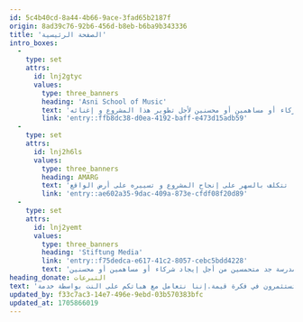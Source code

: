 ```yaml
---
id: 5c4b40cd-8a44-4b66-9ace-3fad65b2187f
origin: 8ad39c76-92b6-456d-b8eb-b6ba9b343336
title: 'الصفحة الرئيسية'
intro_boxes:
  -
    type: set
    attrs:
      id: lnj2gtyc
      values:
        type: three_banners
        heading: 'Asni School of Music'
        text: 'مدرسة موسيقية من أجل شباب المغرب إن المدرسة الموسيقية المنشأة من أجل شباب آسني ، و المؤسسة من طرف الزوج الألماني أنجيليكا و دييتريك هارتان ، تقد الآن دروسا في التربية الموسيقية لأكثر من مئة تلميذة و تلميذ بالمنطقة . و هذه سابقة بالجهة و ذلك لأن توفير تعليم موسيقي منتظم بهذا المستوى يتطلب إمكانيات و ميزانية ليس من الممكن توفيرها حاليا من طرف مؤسسات الدولة . و لهذا السبب كانت فكرة بناء مؤسسة موسيقية مستقلة بجهة مراكش –آسفي ضرورة ملحة وجب الشروع فيها من أجل تمكين الشباب من العمل الفني عامة و الموسيقي خاصة. و لحسن الحظ فقد ثم حديثا الحصول على بقعة أرضية بآسني من أجل تشييد هذه المؤسسة الفنية . و هذا ما جعل المؤسسين لهذه المدرسة جد متحمسين من أجل إيجاد شركاء أو مساهمين أو محسنين لأجل تطوير هذا المشروع و إغنائه .'
        link: 'entry::ffb8dc38-d0ea-4192-baff-e473d15adb59'
  -
    type: set
    attrs:
      id: lnj2h6ls
      values:
        type: three_banners
        heading: AMARG
        text: 'جمعية أمارك للاربية و الثقافة و الفن و هي الممثل الرسمي فوق أرض الواقع ، و هي تجسد تمثيلية و دور جمعية آباء و أولياء التلاميذ ، كما تتكلف بالسهر على إنجاح المشروع و تسييره على أرض الواقع .'
        link: 'entry::ae602a35-9dac-409a-873e-cfdf08f20d89'
  -
    type: set
    attrs:
      id: lnj2yemt
      values:
        type: three_banners
        heading: 'Stiftung Media'
        link: 'entry::f75dedca-e617-41c2-8057-cebc5bdd4228'
        text: 'مؤسسة شتيفتونغ ميدياإن الممول المسؤول و الرسمي عن المشروع هو مؤسسة شتيفتونغ ميديا ، المتواجدة بمدينة شتوتغارت الألمانية ، و التي تعمل منذ سنين على مهمات مختلفة متعلقة بالتجديد على المستوى الإجتماعي ، الإقتصادي و الإيكولوجي و المرتبط بطريقة وطيدة بأعمال الفنان جوزيف بويز و بفكرته المتميزة " النحث الإجتماعي " . و لهذا فإن تحقيق و تطويرة فكرة تأسيس مدرسة للتربية الموسيقية بآسني يقتضي مبدئيا تأسيس بناية خاصة بها على أرض آسني . . و لحسن الحظ فقد ثم حديثا الحصول على بقعة أرضية بآسني من أجل تشييد هذه المؤسسة الفنية . و هذا ما جعل المؤسسين لهذه المدرسة جد متحمسين من أجل إيجاد شركاء أو مساهمين أو محسنين .'
heading_donate: التبرعات
text: 'لأجل تحقيق و تطوير مشروعنا ، نحن في أمس الحاجة لممولين و مساهمين . و بفضل إلتزامكم و مساهماتكم فإنكم تقدمون الدعم وتستثمرون في فكرة قيمة.إننا نتعامل مع هباتكم على النت بواسطة خدمة'
updated_by: f33c7ac3-14e7-496e-9ebd-03b570383bfc
updated_at: 1705866019
---
```

